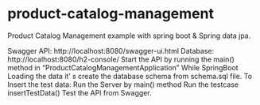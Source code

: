 # product-catalog-management
Product Catalog Management example with spring boot &amp; Spring data jpa.

Swagger API: http://localhost:8080/swagger-ui.html
Database: http://localhost:8080/h2-console/
Start the API by running the main() method  in “ProductCatalogManagementApplication”
While SpringBoot Loading the data it’ s create the database schema from schema.sql file.
To Insert the test data:
Run the Server by main() method
Run the testcase insertTestData()
Test the API from Swagger.
